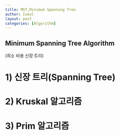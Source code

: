 ```yaml
---
title: MST,Minimum Spanning Tree
author: Iseul
layout: post
categories: [Algorithm]
---
```



## Minimum Spanning Tree Algorithm  
(최소 비용 신장 트리)

# 1) 신장 트리(Spanning Tree)
# 2) Kruskal 알고리즘
# 3) Prim 알고리즘
